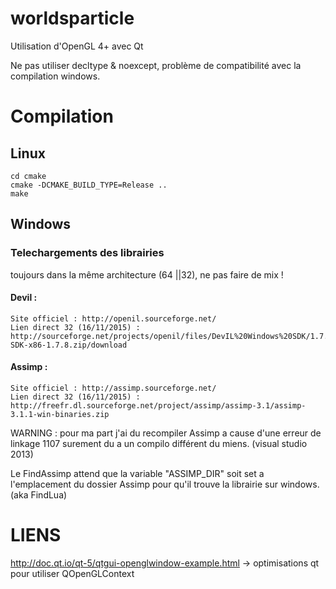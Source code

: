 # worldsparticle
Utilisation d'OpenGL 4+ avec Qt

Ne pas utiliser decltype & noexcept, problème de compatibilité avec la compilation windows.

# Compilation

## Linux

```shell
cd cmake
cmake -DCMAKE_BUILD_TYPE=Release ..
make
```

## Windows

### Telechargements des librairies

toujours dans la même architecture (64 ||32), ne pas faire de mix !

#### Devil :

    Site officiel : http://openil.sourceforge.net/
    Lien direct 32 (16/11/2015) : http://sourceforge.net/projects/openil/files/DevIL%20Windows%20SDK/1.7.8/DevIL-SDK-x86-1.7.8.zip/download

#### Assimp :

    Site officiel : http://assimp.sourceforge.net/
    Lien direct 32 (16/11/2015) : http://freefr.dl.sourceforge.net/project/assimp/assimp-3.1/assimp-3.1.1-win-binaries.zip

WARNING : pour ma part j'ai du recompiler Assimp a cause d'une erreur de linkage 1107 surement du a un compilo différent du miens. (visual studio 2013)

Le FindAssimp attend que la variable "ASSIMP_DIR" soit set a l'emplacement du dossier Assimp pour qu'il trouve la librairie sur windows. (aka FindLua)

# LIENS
http://doc.qt.io/qt-5/qtgui-openglwindow-example.html -> optimisations qt pour utiliser QOpenGLContext
